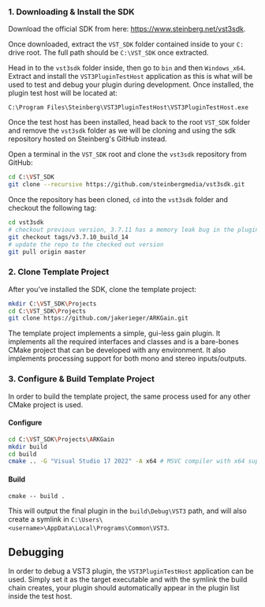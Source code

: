 ### 1. Downloading & Install the SDK

Download the official SDK from here: https://www.steinberg.net/vst3sdk.

Once downloaded, extract the `VST_SDK` folder contained inside to your `C:` drive root. The full path should be `C:\VST_SDK` once extracted.

Head in to the `vst3sdk` folder inside, then go to `bin` and then `Windows_x64`. Extract and install the `VST3PluginTestHost` application as this is what will be used to test and debug your plugin during development. Once installed, the plugin test host will be located at: 

```
C:\Program Files\Steinberg\VST3PluginTestHost\VST3PluginTestHost.exe
```

Once the test host has been installed, head back to the root `VST_SDK` folder and remove the `vst3sdk` folder as we will be cloning and using the sdk repository hosted on Steinberg's GitHub instead.

Open a terminal in the `VST_SDK` root and clone the `vst3sdk` repository from GitHub:

```sh
cd C:\VST_SDK
git clone --recursive https://github.com/steinbergmedia/vst3sdk.git
```

Once the repository has been cloned, `cd` into the `vst3sdk` folder and checkout the following tag:

```sh
cd vst3sdk
# checkout previous version, 3.7.11 has a memory leak bug in the plugin factory class
git checkout tags/v3.7.10_build_14
# update the repo to the checked out version
git pull origin master
```

### 2. Clone Template Project

After you've installed the SDK, clone the template project:

```sh
mkdir C:\VST_SDK\Projects
cd C:\VST_SDK\Projects
git clone https://github.com/jakerieger/ARKGain.git
```

The template project implements a simple, gui-less gain plugin. It implements all the required interfaces and classes and is a bare-bones CMake project that can be developed with any environment. It also implements processing support for both mono and stereo inputs/outputs.

### 3. Configure & Build Template Project

In order to build the template project, the same process used for any other CMake project is used.

#### Configure

```sh
cd C:\VST_SDK\Projects\ARKGain
mkdir build
cd build
cmake .. -G "Visual Studio 17 2022" -A x64 # MSVC compiler with x64 support
```

#### Build

```
cmake -- build .
```

This will output the final plugin in the `build\Debug\VST3` path, and will also create a symlink in `C:\Users\<username>\AppData\Local\Programs\Common\VST3`.

## Debugging

In order to debug a VST3 plugin, the `VST3PluginTestHost` application can be used. Simply set it as the target executable and with the symlink the build chain creates, your plugin should automatically appear in the plugin list inside the test host.